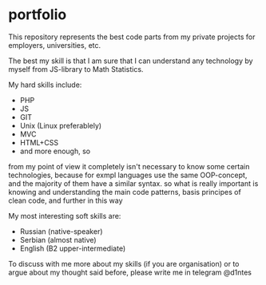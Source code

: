 # portfolio
This repository represents the best code parts from my private projects for employers, universities, etc.

The best my skill is that I am sure that I can understand any technology by myself from JS-library to Math Statistics.

My hard skills include:
  - PHP
  - JS
  - GIT
  - Unix (Linux preferablely)
  - MVC
  - HTML+CSS
  - and more enough, so

from my point of view it completely isn't necessary to know some certain technologies, because for exmpl languages use the same OOP-concept, and the majority of them have a similar syntax.
so what is really important is knowing and understanding the main code patterns, basis principes of clean code, and further in this way

My most interesting soft skills are:
  - Russian (native-speaker)
  - Serbian (almost native)
  - English (B2 upper-intermediate)

To discuss with me more about my skills (if you are organisation) or to argue about my thought said before, please write me in telegram @d1ntes
